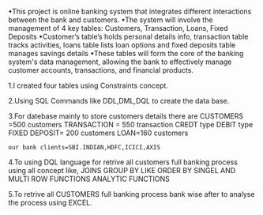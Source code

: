•This project is online banking system that integrates different interactions between the bank and customers.
•The system will involve the management of 4 key tables: Customers, Transaction, Loans, Fixed Deposits
•Customer’s table’s holds personal details info, transaction table tracks activities, 
loans table lists loan options and fixed deposits table manages savings details
•These tables will form the core of the banking system's data management, allowing the bank to effectively manage customer accounts, 
transactions, and financial products.

1.I created four tables using Constraints concept.

2.Using SQL Commands like DDL,DML,DQL to create the data base.

3.For datebase mainly to store customers details there are
	CUSTOMERS =500 customers
	TRANSACTION = 550 transaction
		CREDT type 
		DEBIT type
	FIXED DEPOSIT= 200 customers
	LOAN=160 customers

	our bank clients=SBI.INDIAN,HDFC,ICICI,AXIS

4.To using DQL language for retrive all customers full banking process using all concept like,
	JOINS
	GROUP BY
	LIKE
	ORDER BY
	SINGEL AND MULTI ROW FUNCTIONS
	ANALYTIC FUNCTIONS

5.To retrive all CUSTOMERS full banking process bank wise after to analyse the process using EXCEL.



	 
